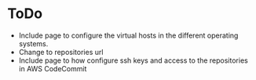 # ToDo

- Include page to configure the virtual hosts in the different operating systems.
- Change to repositories url
- Include page to how configure ssh keys and access to the repositories in AWS CodeCommit